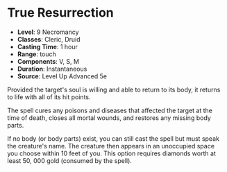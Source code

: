 # True Resurrection

- **Level**: 9 Necromancy
- **Classes**: Cleric, Druid
- **Casting Time**: 1 hour
- **Range**: touch
- **Components**: V, S, M
- **Duration**: Instantaneous
- **Source**: Level Up Advanced 5e

Provided the target's soul is willing and able to return to its body, it returns to life with all of its hit points.

The spell cures any poisons and diseases that affected the target at the time of death, closes all mortal wounds, and restores any missing body parts.

If no body (or body parts) exist, you can still cast the spell but must speak the creature's name. The creature then appears in an unoccupied space you choose within 10 feet of you. This option requires diamonds worth at least 50, 000 gold (consumed by the spell).

